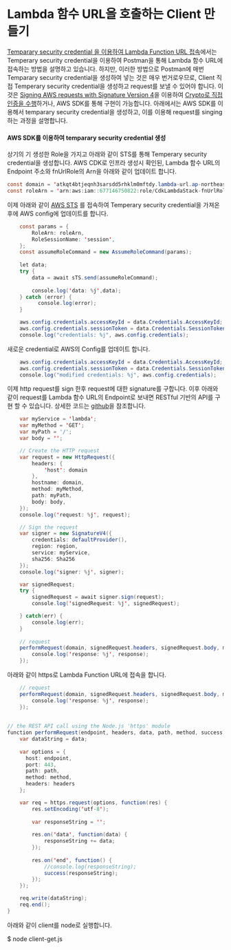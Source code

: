 # Lambda 함수 URL을 호출하는 Client 만들기 

[Temparary security credential 을 이용하여 Lambda Function URL 접속](https://github.com/kyopark2014/aws-security-token-service/blob/main/lambda-invation-using-temp-credential.md)에서는 Temperary security credential을 이용하여 Postman을 통해 Lambda 함수 URL에 접속하는 방법을 설명하고 있습니다. 하지만, 이러한 방법으로 Postman에 매번 Temparary security credential을 생성하여 넣는 것은 매우 번거로우므로, Client 직접 Temperary security credential을 생성하고 request를 보낼 수 있어야 합니다. 이것은 [Signing AWS requests with Signature Version 4](https://docs.aws.amazon.com/general/latest/gr/sigv4_signing.html)을 이용하여 [Crypto로 직접 인증을 수행](https://github.com/kyopark2014/aws-security-token-service/tree/main/lambda-for-authentification-request-using-crypto)하거나, AWS SDK를 통해 구현이 가능합니다. 아래에서는 AWS SDK를 이용해서 temparary security credential을 생성하고, 이를 이용해 request를 singing하는 과정을 설명합니다. 


#### AWS SDK를 이용하여 temparary security credential 생성

상기의 기 생성한 Role을 가지고 아래와 같이 STS를 통해 Temperary security credential을 생성합니다. AWS CDK로 인프라 생성시 확인된, Lambda 함수 URL의 Endpoint 주소와 fnUrlRole의 Arn을 아래와 같이 업데이트 합니다. 

```java
const domain = 'atkqt4btjeqnh3sarsdd5rhklm0mftdy.lambda-url.ap-northeast-2.on.aws';
const roleArn = 'arn:aws:iam::677146750822:role/CdkLambdaStack-fnUrlRoleF3FB2EB9-1GN82O6QTTIND'
```

이제 아래와 같이 [AWS STS](https://docs.aws.amazon.com/ko_kr/IAM/latest/UserGuide/id_credentials_temp.html) 를 접속하여 Temperary security credential을 가져온 후에 AWS config에 업데이트를 합니다. 

```java
    const params = {
        RoleArn: roleArn,
        RoleSessionName: 'session',
    };
    const assumeRoleCommand = new AssumeRoleCommand(params);
    
    let data;
    try {
        data = await sTS.send(assumeRoleCommand);
    
        console.log('data: %j',data);
    } catch (error) {
          console.log(error);
    }

    aws.config.credentials.accessKeyId = data.Credentials.AccessKeyId;
    aws.config.credentials.sessionToken = data.Credentials.SessionToken;
    console.log("credentials: %j", aws.config.credentials);
```

새로운 credential로 AWS의 Config를 업데이트 합니다.

```java
    aws.config.credentials.accessKeyId = data.Credentials.AccessKeyId;
    aws.config.credentials.sessionToken = data.Credentials.SessionToken;
    console.log("modified credentials: %j", aws.config.credentials);
```

이제 http request를 sign 한후 request에 대한 signature를 구합니다. 이후 아래와 같이 request를 Lambda 함수 URL의 Endpoint로 보내면 RESTful 기반의 API를 구현 할 수 있습니다.  상세한 코드는 [github](https://github.com/kyopark2014/lambda-function-url/blob/main/client/client-get.js)을 참조합니다.


```java
    var myService = 'lambda';
    var myMethod = 'GET';
    var myPath = '/';
    var body = '';

    // Create the HTTP request
    var request = new HttpRequest({
        headers: {
            'host': domain
        },
        hostname: domain,
        method: myMethod,
        path: myPath,
        body: body,
    });
    console.log('request: %j', request);

    // Sign the request
    var signer = new SignatureV4({
        credentials: defaultProvider(),
        region: region,
        service: myService,
        sha256: Sha256
    });
    console.log('signer: %j', signer);

    var signedRequest;
    try {
        signedRequest = await signer.sign(request);
        console.log('signedRequest: %j', signedRequest);

    } catch(err) {
        console.log(err);
    }
    
    // request
    performRequest(domain, signedRequest.headers, signedRequest.body, myPath, myMethod, function(response) {    
        console.log('response: %j', response);
    });
```

아래와 같이 https로 Lambda Function URL에 접속을 합니다.

```java
    // request
    performRequest(domain, signedRequest.headers, signedRequest.body, myPath, myMethod, function(response) {    
        console.log('response: %j', response);
    });
    
    
// the REST API call using the Node.js 'https' module
function performRequest(endpoint, headers, data, path, method, success) {
    var dataString = data;
  
    var options = {
      host: endpoint,
      port: 443,
      path: path,
      method: method,
      headers: headers
    };

    var req = https.request(options, function(res) {
        res.setEncoding('utf-8');
    
        var responseString = '';
    
        res.on('data', function(data) {
            responseString += data;
        });
    
        res.on('end', function() {
            //console.log(responseString);
            success(responseString);
        });
    });

    req.write(dataString);
    req.end();
} 
```


아래와 같이 client를 node로 실행합니다.

$ node client-get.js


